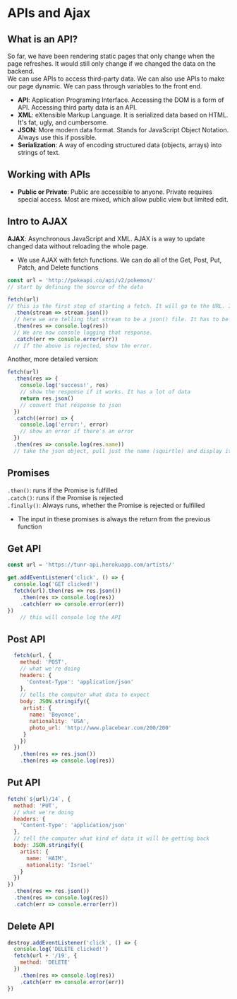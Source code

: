 # APIs and Ajax
## What is an API?
So far, we have been rendering static pages that only change when the page refreshes. It would still only change if we changed the data on the backend.  
We can use APIs to access third-party data. We can also use APIs to make our page dynamic. We can pass through variables to the front end. 
* __API__: Application Programing Interface. Accessing the DOM is a form of API. Accessing third party data is an API.  
* __XML__: eXtensible Markup Language. It is serialized data based on HTML. It's fat, ugly, and cumbersome.  
* __JSON__: More modern data format. Stands for JavaScript Object Notation. Always use this if possible.  
* __Serialization__: A way of encoding structured data (objects, arrays) into strings of text.  

## Working with APIs
* __Public or Private__: Public are accessible to anyone. Private requires special access. Most are mixed, which allow public view but limited edit.

## Intro to AJAX
__AJAX__: Asynchronous JavaScript and XML. AJAX is a way to update changed data without reloading the whole page. 
* We use AJAX with fetch functions. We can do all of the Get, Post, Put, Patch, and Delete functions
```js
const url = 'http://pokeapi.co/api/v2/pokemon/'
// start by defining the source of the data

fetch(url)
// this is the first step of starting a fetch. It will go to the URL. It will return a stream
  .then(stream => stream.json())
  // here we are telling that stream to be a json() file. It has to be implicitly returned. 
  .then(res => console.log(res))
  // We are now console logging that response. 
  .catch(err => console.error(err))
  // If the above is rejected, show the error.
```
Another, more detailed version:
```js
fetch(url)
  .then(res => {
    console.log('success!', res)
    // show the response if it works. It has a lot of data
    return res.json()
    // convert that response to json
  })
  .catch((error) => {
    console.log('error:', error)
    // show an error if there's an error
  })
  .then(res => console.log(res.name))
  // take the json object, pull just the name (squirtle) and display it.

```

## Promises
```.then()```: runs if the Promise is fulfilled  
```.catch()```: runs if the Promise is rejected  
```.finally()```: Always runs, whether the Promise is rejected or fulfilled  
* The input in these promises is always the return from the previous function

## Get API
```js
const url = 'https://tunr-api.herokuapp.com/artists/'

get.addEventListener('click', () => {
  console.log('GET clicked!')
  fetch(url).then(res => res.json())
    .then(res => console.log(res))
    .catch(err => console.error(err))
})
    // this will console log the API
```

## Post API
```js
  fetch(url, {
    method: 'POST',
    // what we're doing
    headers: {
      'Content-Type': 'application/json'
    },
    // tells the computer what data to expect
    body: JSON.stringify({
     artist: {
       name: 'Beyonce',
       nationality: 'USA',
       photo_url: 'http://www.placebear.com/200/200'
     }
    })
  })
    .then(res => res.json())
    .then(res => console.log(res))
```

## Put API
```js
fetch(`${url}/14`, {
  method: 'PUT',
  // what we're doing
  headers: {
    'Content-Type': 'application/json'
  },
  // tell the computer what kind of data it will be getting back
  body: JSON.stringify({
    artist: {
      name: 'HAIM',
      nationality: 'Israel'
    }
  })
})
  .then(res => res.json())
  .then(res => console.log(res))
  .catch(err => console.error(err))
```

## Delete API
```js
destroy.addEventListener('click', () => {
  console.log('DELETE clicked!')
  fetch(url + '/19', {
    method: 'DELETE'
  })
    .then(res => console.log(res))
    .catch(err => console.error(err))
})
```